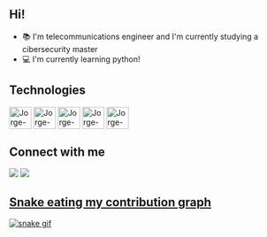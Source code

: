 ## Hi! 

- 📚 I'm telecommunications engineer and I'm currently studying a cibersecurity master
- 💻 I'm currently learning python!

## Technologies

<div style="display: incline_block"><cbr>
  <img align="center" alt="Jorge-C" heigth ="30" width="40" src="https://cdn.jsdelivr.net/gh/devicons/devicon/icons/c/c-original.svg"/>
  <img align="center" alt="Jorge-C" heigth ="30" width="40" src="https://cdn.jsdelivr.net/gh/devicons/devicon/icons/csharp/csharp-original.svg"/>
  <img align="center" alt="Jorge-Java" heigth ="30" width="40" src="https://cdn.jsdelivr.net/gh/devicons/devicon/icons/java/java-original.svg"/>
  <img align="center" alt="Jorge-C" heigth ="30" width="40" src="https://cdn.jsdelivr.net/gh/devicons/devicon/icons/linux/linux-original.svg"/>
  <img align="center" alt="Jorge-C" heigth ="30" width="40" src="https://cdn.jsdelivr.net/gh/devicons/devicon/icons/docker/docker-original-wordmark.svg" />
  </div>



## Connect with me
<p align ="left">
    
<a href =https://www.linkedin.com/in/jorge-garc%C3%ADa-duque-13718a152/><img src="https://img.icons8.com/color/48/000000/linkedin.png"/></a>
<a href ="mailto:jorgenchu@gmail.com"/><img src="https://img.icons8.com/color/48/000000/gmail-new.png"/>


## Snake eating my contribution graph

![snake gif](https://github.com/jorgenchu/jorgenchu/blob/output/github-contribution-grid-snake.svg)
